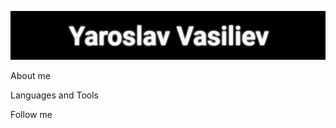 ![Header](https://github.com/Yavas90/Portfolio-Yaroslav/blob/main/assets/quote-2023-03-15-a8779760f0c62049c45c98f9dc38a81f.jpg)

About me

Languages and Tools

Follow me